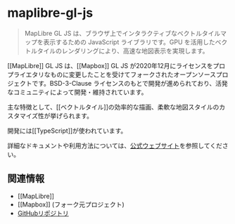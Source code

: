 # maplibre-gl-js

> MapLibre GL JS は、ブラウザ上でインタラクティブなベクトルタイルマップを表示するための JavaScript ライブラリです。GPU を活用したベクトルタイルのレンダリングにより、高速な地図表示を実現します。

[[MapLibre]] GL JS は、[[Mapbox]] GL JS が2020年12月にライセンスをプロプライエタリなものに変更したことを受けてフォークされたオープンソースプロジェクトです。BSD-3-Clause ライセンスのもとで開発が進められており、活発なコミュニティによって開発・維持されています。

主な特徴として、[[ベクトルタイル]]の効率的な描画、柔軟な地図スタイルのカスタマイズ性が挙げられます。

開発には[[TypeScript]]が使われています。

詳細なドキュメントや利用方法については、[公式ウェブサイト](https://maplibre.org/maplibre-gl-js/docs/API/)を参照してください。

## 関連情報

-   [[MapLibre]]
-   [[Mapbox]] (フォーク元プロジェクト)
-   [GitHubリポジトリ](https://github.com/maplibre/maplibre-gl-js)
